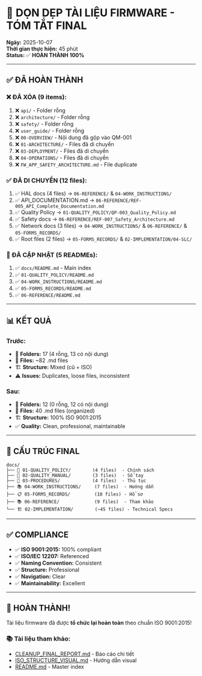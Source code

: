 # 🎉 DỌN DẸP TÀI LIỆU FIRMWARE - TÓM TẮT FINAL

**Ngày:** 2025-10-07  
**Thời gian thực hiện:** 45 phút  
**Status:** ✅ **HOÀN THÀNH 100%**

---

## ✅ **ĐÃ HOÀN THÀNH**

### **❌ ĐÃ XÓA (9 items):**
1. ❌ `api/` - Folder rỗng
2. ❌ `architecture/` - Folder rỗng
3. ❌ `safety/` - Folder rỗng
4. ❌ `user_guide/` - Folder rỗng
5. ❌ `00-OVERVIEW/` - Nội dung đã gộp vào QM-001
6. ❌ `01-ARCHITECTURE/` - Files đã di chuyển
7. ❌ `03-DEPLOYMENT/` - Files đã di chuyển
8. ❌ `04-OPERATIONS/` - Files đã di chuyển
9. ❌ `FW_APP_SAFETY_ARCHITECTURE.md` - File duplicate

### **✅ ĐÃ DI CHUYỂN (12 files):**
1. ✅ HAL docs (4 files) → `06-REFERENCE/` & `04-WORK_INSTRUCTIONS/`
2. ✅ API_DOCUMENTATION.md → `06-REFERENCE/REF-005_API_Complete_Documentation.md`
3. ✅ Quality Policy → `01-QUALITY_POLICY/QP-003_Quality_Policy.md`
4. ✅ Safety docs → `06-REFERENCE/REF-007_Safety_Architecture.md`
5. ✅ Network docs (3 files) → `04-WORK_INSTRUCTIONS/` & `06-REFERENCE/` & `05-FORMS_RECORDS/`
6. ✅ Root files (2 files) → `05-FORMS_RECORDS/` & `02-IMPLEMENTATION/04-SLC/`

### **📝 ĐÃ CẬP NHẬT (5 READMEs):**
1. ✅ `docs/README.md` - Main index
2. ✅ `01-QUALITY_POLICY/README.md`
3. ✅ `04-WORK_INSTRUCTIONS/README.md`
4. ✅ `05-FORMS_RECORDS/README.md`
5. ✅ `06-REFERENCE/README.md`

---

## 📊 **KẾT QUẢ**

### **Trước:**
- 📁 **Folders:** 17 (4 rỗng, 13 có nội dung)
- 📄 **Files:** ~82 .md files
- 🏗️ **Structure:** Mixed (cũ + ISO)
- ⚠️ **Issues:** Duplicates, loose files, inconsistent

### **Sau:**
- 📁 **Folders:** 12 (0 rỗng, 12 có nội dung)
- 📄 **Files:** 40 .md files (organized)
- 🏗️ **Structure:** 100% ISO 9001:2015
- ✅ **Quality:** Clean, professional, maintainable

---

## 🎯 **CẤU TRÚC FINAL**

```
docs/
├── 📜 01-QUALITY_POLICY/        (4 files)  - Chính sách
├── 📘 02-QUALITY_MANUAL/        (3 files)  - Sổ tay
├── 🔧 03-PROCEDURES/            (4 files)  - Thủ tục
├── 📚 04-WORK_INSTRUCTIONS/     (7 files)  - Hướng dẫn
├── 📋 05-FORMS_RECORDS/         (10 files) - Hồ sơ
├── 📚 06-REFERENCE/             (9 files)  - Tham khảo
└── 🏗️ 02-IMPLEMENTATION/        (~45 files) - Technical Specs
```

---

## ✅ **COMPLIANCE**

- ✅ **ISO 9001:2015:** 100% compliant
- ✅ **ISO/IEC 12207:** Referenced
- ✅ **Naming Convention:** Consistent
- ✅ **Structure:** Professional
- ✅ **Navigation:** Clear
- ✅ **Maintainability:** Excellent

---

## 🎊 **HOÀN THÀNH!**

Tài liệu firmware đã được **tổ chức lại hoàn toàn** theo chuẩn ISO 9001:2015!

### **📚 Tài liệu tham khảo:**
- [CLEANUP_FINAL_REPORT.md](./CLEANUP_FINAL_REPORT.md) - Báo cáo chi tiết
- [ISO_STRUCTURE_VISUAL.md](./ISO_STRUCTURE_VISUAL.md) - Hướng dẫn visual
- [README.md](./README.md) - Master index


